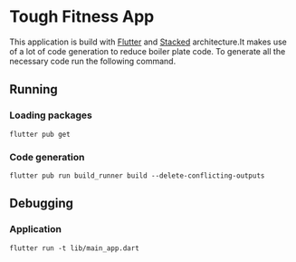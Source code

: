 # Tough Fitness App
This application is build with [Flutter](https://flutter.dev) and [Stacked](http://filledstacks.com) architecture.It makes use of a lot of code generation to reduce boiler plate code. To generate all the necessary code run the following command.

## Running


### Loading packages
```
flutter pub get
```


### Code generation
```
flutter pub run build_runner build --delete-conflicting-outputs
```

## Debugging

### Application
```
flutter run -t lib/main_app.dart
```
